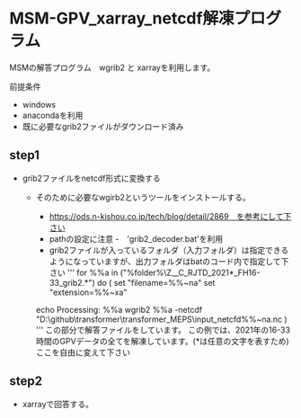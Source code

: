 # MSM-GPV_xarray_netcdf解凍プログラム
MSMの解答プログラム　wgrib2 と xarrayを利用します。

前提条件
- windows
- anacondaを利用
- 既に必要なgrib2ファイルがダウンロード済み

## step1
- grib2ファイルをnetcdf形式に変換する
    - そのために必要なwgirb2というツールをインストールする。
        - https://ods.n-kishou.co.jp/tech/blog/detail/2869　を参考にして下さい
        - pathの設定に注意
    -　'grib2_decoder.bat'を利用
        - grib2ファイルが入っているフォルダ（入力フォルダ）は指定できるようになっていますが、出力フォルダはbatのコード内で指定して下さい
        '''
        for %%a in ("%folder%\Z__C_RJTD_2021*_FH16-33_grib2.*") do (
        set "filename=%%~na"
        set "extension=%%~xa"

        echo Processing: %%a
        wgrib2 %%a -netcdf "D:\github\transformer\transformer_MEPS\input_netcfd\%%~na.nc
        )
        '''
        この部分で解答ファイルをしています。
        この例では、2021年の16-33時間のGPVデータの全てを解凍しています。(*は任意の文字を表すため)
        ここを自由に変えて下さい


## step2
- xarrayで回答する。
